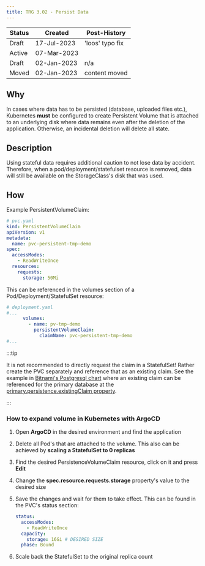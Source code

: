 ```yaml
---
title: TRG 3.02 - Persist Data
---
```


| Status | Created     | Post-History      |
|--------|-------------|-------------------|
| Draft  | 17-Jul-2023 | 'loos' typo fix   |
| Active | 07-Mar-2023 |                   |
| Draft  | 02-Jan-2023 | n/a               |
| Moved  | 02-Jan-2023 | content moved     |

## Why

In cases where data has to be persisted (database, uploaded files etc.), Kubernetes **must** be configured to create Persistent Volume that is attached to an underlying disk where data remains even after the deletion of the application. Otherwise, an incidental deletion will delete all state.

## Description

Using stateful data requires additional caution to not lose data by accident. Therefore, when a pod/deployment/statefulset resource is removed, data will still be available on the StorageClass's disk that was used.

## How

Example PersistentVolumeClaim:

```yaml
# pvc.yaml
kind: PersistentVolumeClaim
apiVersion: v1
metadata:
  name: pvc-persistent-tmp-demo
spec:
  accessModes:
    - ReadWriteOnce
  resources:
    requests:
      storage: 50Mi
```

This can be referenced in the volumes section of a Pod/Deployment/StatefulSet resource:

```yaml
# deployment.yaml
#...
      volumes:
        - name: pv-tmp-demo
          persistentVolumeClaim:
            claimName: pvc-persistent-tmp-demo
#...
```

:::tip

It is not recommended to directly request the claim in a StatefulSet! Rather create the PVC separately and reference that as an existing claim. See the example in [Bitnami's Postgresql chart](https://github.com/bitnami/charts/tree/main/bitnami/postgresql) where an existing claim can be referenced for the primary database at the [primary.persistence.existingClaim property](https://github.com/bitnami/charts/tree/main/bitnami/postgresql#postgresql-primary-parameters).

:::

### How to expand volume in Kubernetes with ArgoCD

1. Open **ArgoCD** in the desired environment and find the application
1. Delete all Pod's that are attached to the volume. This also can be achieved by **scaling a StatefulSet to 0 replicas**
1. Find the desired PersistenceVolumeClaim resource, click on it and press **Edit**
1. Change the **spec.resource.requests.storage** property's value to the desired size
1. Save the changes and wait for them to take effect.
   This can be found in the PVC's status section:

   ```yaml
   status:
     accessModes:
       - ReadWriteOnce
     capacity:
       storage: 16Gi # DESIRED SIZE
     phase: Bound
   ```

1. Scale back the StatefulSet to the original replica count
